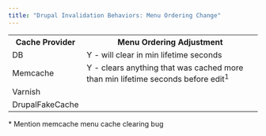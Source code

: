 ```yaml
---
title: "Drupal Invalidation Behaviors: Menu Ordering Change"
---
```


<table>
  <tbody>
    <tr>
      <th>Cache Provider</th>
      <th><strong>Menu Ordering Adjustment</strong></th>
    </tr>
    <tr>
      <td>DB</td>
      <td>Y - will clear in min lifetime seconds</td>
    </tr>
    <tr>
      <td>Memcache</td>
      <td>Y - clears anything that was cached more than min lifetime seconds before edit<sup>1</sup></td>
    </tr>
    <tr>
      <td>Varnish</td>
      <td>&nbsp;</td>
    </tr>
    <tr>
      <td>DrupalFakeCache</td>
      <td>&nbsp;</td>
    </tr>
  </tbody>
</table>

<div markdown="markdown" class="presenter-note">
* Mention memcache menu cache clearing bug
</div>
